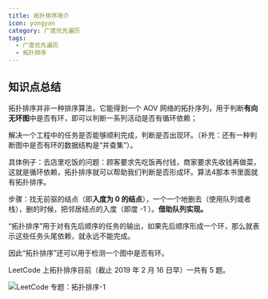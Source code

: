 ```yaml
---
title: 拓扑排序简介
icon: yongyan
category: 广度优先遍历
tags:
  - 广度优先遍历  
  - 拓扑排序
---
```


## 知识点总结

拓扑排序并非一种排序算法，它能得到一个 AOV 网络的拓扑序列，用于判断**有向无环图**中是否有环，即可以判断一系列活动是否有循环依赖；

解决一个工程中的任务是否能够顺利完成，判断是否出现环。（补充：还有一种判断图中是否有环的数据结构是“并查集”）。

具体例子：去店里吃饭的问题：顾客要求先吃饭再付钱，商家要求先收钱再做菜，这就是循环依赖，拓扑排序就可以帮助我们判断是否形成环。算法4那本书里面就有拓扑排序。

步骤：找无前驱的结点（即**入度为 $0$ 的结点**），一个一个地删去（使用队列或者栈），删的时候，把邻居结点的入度（即度 -1 ）。**借助队列实现。**

“拓扑排序”用于对有先后顺序的任务的输出，如果先后顺序形成一个环，那么就表示这些任务头尾依赖，就永远不能完成。

因此“拓扑排序”还可以用于检测一个图中是否有环。

LeetCode 上拓扑排序目前（截止 2019 年 2 月 16 日早）一共有 5 题。

![LeetCode 专题：拓扑排序-1](http://upload-images.jianshu.io/upload_images/414598-e6aa20da04b9f6ea.jpg?imageMogr2/auto-orient/strip%7CimageView2/2/w/800)
